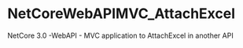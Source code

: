 # NetCoreWebAPIMVC_AttachExcel

NetCore 3.0 -WebAPI - MVC application to AttachExcel in another API


